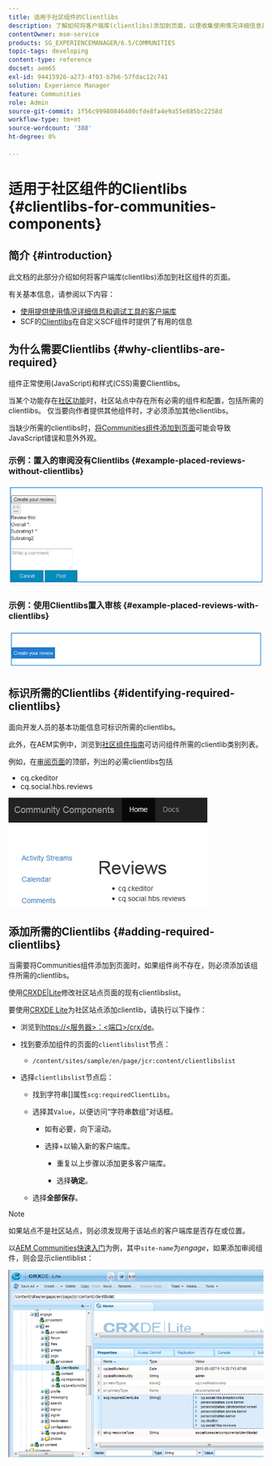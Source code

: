 ```yaml
---
title: 适用于社区组件的Clientlibs
description: 了解如何将客户端库(clientlibs)添加到页面，以便收集使用情况详细信息并使用社区组件的调试工具。
contentOwner: msm-service
products: SG_EXPERIENCEMANAGER/6.5/COMMUNITIES
topic-tags: developing
content-type: reference
docset: aem65
exl-id: 94415926-a273-4f03-b7b6-57fdac12c741
solution: Experience Manager
feature: Communities
role: Admin
source-git-commit: 1f56c99980846400cfde8fa4e9a55e885bc2258d
workflow-type: tm+mt
source-wordcount: '388'
ht-degree: 0%

---
```


# 适用于社区组件的Clientlibs {#clientlibs-for-communities-components}

## 简介 {#introduction}

此文档的此部分介绍如何将客户端库(clientlibs)添加到社区组件的页面。

有关基本信息，请参阅以下内容：

* [使用提供使用情况详细信息和调试工具的客户端库](/help/sites-developing/clientlibs.md)
* SCF的[Clientlibs](/help/communities/client-customize.md#clientlibs)在自定义SCF组件时提供了有用的信息


## 为什么需要Clientlibs {#why-clientlibs-are-required}

组件正常使用(JavaScript)和样式(CSS)需要Clientlibs。

当某个功能存在[社区功能](/help/communities/functions.md)时，社区站点中存在所有必需的组件和配置，包括所需的clientlibs。 仅当要向作者提供其他组件时，才必须添加其他clientlibs。

当缺少所需的clientlibs时，[将Communities组件添加到页面](/help/communities/author-communities.md)可能会导致JavaScript错误和意外外观。

### 示例：置入的审阅没有Clientlibs {#example-placed-reviews-without-clientlibs}

![已置入的审核](assets/placed-reviews.png)

### 示例：使用Clientlibs置入审核 {#example-placed-reviews-with-clientlibs}

![reviews-clientlibs](assets/reviews-clientlibs.png)

## 标识所需的Clientlibs {#identifying-required-clientlibs}

面向开发人员的基本功能信息可标识所需的clientlibs。

此外，在AEM实例中，浏览到[社区组件指南](/help/communities/components-guide.md)可访问组件所需的clientlib类别列表。

例如，在[审阅页面](https://localhost:4502/content/community-components/en/reviews.html)的顶部，列出的必需clientlibs包括

* cq.ckeditor
* cq.social.hbs.reviews

![clientlibs-reviews](assets/clientlibs-reviews.png)

## 添加所需的Clientlibs {#adding-required-clientlibs}

当需要将Communities组件添加到页面时，如果组件尚不存在，则必须添加该组件所需的clientlibs。

使用[CRXDE|Lite](#using-crxde-lite)修改社区站点页面的现有clientlibslist。

要使用[CRXDE Lite](/help/sites-developing/developing-with-crxde-lite.md)为社区站点添加clientlib，请执行以下操作：

* 浏览到[https://&lt;服务器>：&lt;端口>/crx/de](https://localhost:4502/crx/de)。
* 找到要添加组件的页面的`clientlibslist`节点：

   * `/content/sites/sample/en/page/jcr:content/clientlibslist`

* 选择`clientlibslist`节点后：

   * 找到字符串[]属性`scg:requiredClientLibs`。
   * 选择其`Value`，以便访问“字符串数组”对话框。

      * 如有必要，向下滚动。
      * 选择+以输入新的客户端库。

         * 重复以上步骤以添加更多客户端库。

         * 选择&#x200B;**确定**。

   * 选择&#x200B;**全部保存**。

>[!NOTE]
>
>如果站点不是社区站点，则必须发现用于该站点的客户端库是否存在或位置。

以[AEM Communities快速入门](/help/communities/getting-started.md)为例，其中`site-name`为&#x200B;*engage*，如果添加审阅组件，则会显示clientliblist：

![审阅组件](assets/review-component.png)
